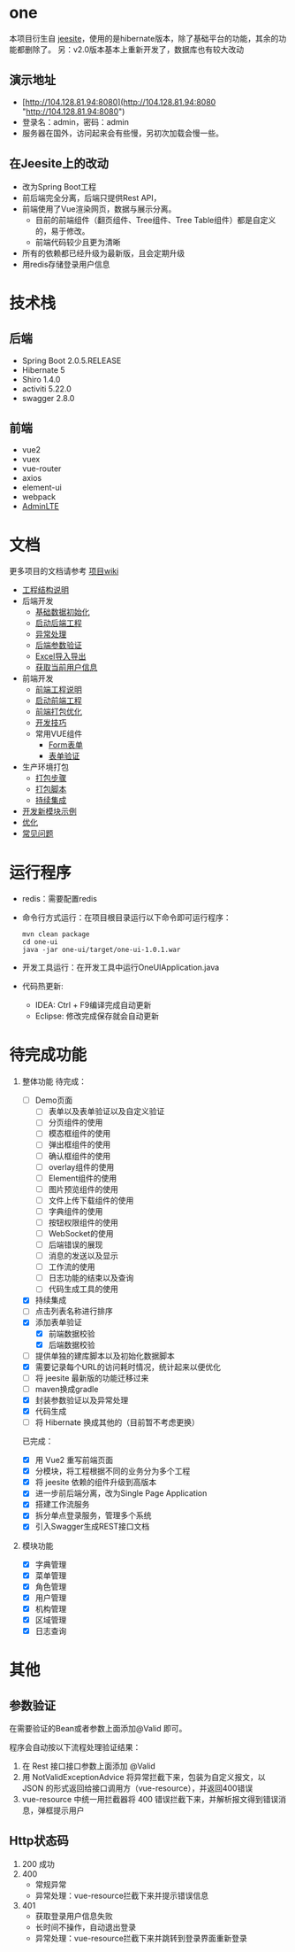 # one

本项目衍生自 [jeesite](https://github.com/thinkgem/jeesite "https://github.com/thinkgem/jeesite")，使用的是hibernate版本，除了基础平台的功能，其余的功能都删除了。
另：v2.0版本基本上重新开发了，数据库也有较大改动

## 演示地址
-   [http://104.128.81.94:8080](http://104.128.81.94:8080 "http://104.128.81.94:8080")
-   登录名：admin，密码：admin
-   服务器在国外，访问起来会有些慢，另初次加载会慢一些。

## 在Jeesite上的改动
-	改为Spring Boot工程
-	前后端完全分离，后端只提供Rest API，
-   前端使用了Vue渲染网页，数据与展示分离。
    -   目前的前端组件（翻页组件、Tree组件、Tree Table组件）都是自定义的，易于修改。
    -   前端代码较少且更为清晰
-   所有的依赖都已经升级为最新版，且会定期升级
-   用redis存储登录用户信息


# 技术栈
## 后端
-   Spring Boot 2.0.5.RELEASE
-   Hibernate 5
-   Shiro 1.4.0
-   activiti 5.22.0
-   swagger 2.8.0

## 前端
-   vue2
-   vuex
-   vue-router
-   axios
-   element-ui
-   webpack
-   [AdminLTE](https://github.com/almasaeed2010/AdminLTE "https://github.com/almasaeed2010/AdminLTE")

# 文档
更多项目的文档请参考 [项目wiki](https://github.com/lcw2004/one/wiki)

* [工程结构说明](https://github.com/lcw2004/one/wiki/工程结构说明)
* 后端开发
  * [基础数据初始化](https://github.com/lcw2004/one/wiki/后端开发-基础数据初始化)
  * [启动后端工程](https://github.com/lcw2004/one/wiki/后端开发-启动后端工程)
  * [异常处理](https://github.com/lcw2004/one/wiki/后端开发-异常处理)
  * [后端参数验证](https://github.com/lcw2004/one/wiki/后端开发-后端参数验证)
  * [Excel导入导出](https://github.com/lcw2004/one/wiki/后端开发-excel导入导出)
  * [获取当前用户信息](https://github.com/lcw2004/one/wiki/后端开发-获取当前用户信息)
* 前端开发
  * [前端工程说明](https://github.com/lcw2004/one/wiki/前端开发-前端工程说明)
  * [启动前端工程](https://github.com/lcw2004/one/wiki/前端开发-启动前端工程)
  * [前端打包优化](https://github.com/lcw2004/one/wiki/前端开发-前端打包优化)
  * [开发技巧](https://github.com/lcw2004/one/wiki/前端开发-开发技巧)
  * 常用VUE组件
    * [Form表单](https://github.com/lcw2004/one/wiki/前端开发-vue组件-form表单)
    * [表单验证](https://github.com/lcw2004/one/wiki/前端开发-vue组件-表单验证)
* 生产环境打包
  * [打包步骤](https://github.com/lcw2004/one/wiki/生产环境打包-打包步骤)
  * [打包脚本](https://github.com/lcw2004/one/wiki/生产环境打包-打包脚本)
  * [持续集成](https://github.com/lcw2004/one/wiki/生产环境打包-持续集成)
* [开发新模块示例](https://github.com/lcw2004/one/wiki/开发新模块示例)
* [优化](https://github.com/lcw2004/one/wiki/优化)
* [常见问题](https://github.com/lcw2004/one/wiki/常见问题)


# 运行程序

-   redis：需要配置redis
-   命令行方式运行：在项目根目录运行以下命令即可运行程序：

        mvn clean package
        cd one-ui
        java -jar one-ui/target/one-ui-1.0.1.war
        
-   开发工具运行：在开发工具中运行OneUIApplication.java
-   代码热更新:
    -   IDEA: Ctrl + F9编译完成自动更新
    -   Eclipse: 修改完成保存就会自动更新

# 待完成功能
1.  整体功能
    待完成：
    -   [ ] Demo页面
        -   [ ] 表单以及表单验证以及自定义验证
        -   [ ] 分页组件的使用
        -   [ ] 模态框组件的使用
        -   [ ] 弹出框组件的使用
        -   [ ] 确认框组件的使用
        -   [ ] overlay组件的使用
        -   [ ] Element组件的使用
        -   [ ] 图片预览组件的使用
        -   [ ] 文件上传下载组件的使用
        -   [ ] 字典组件的使用
        -   [ ] 按钮权限组件的使用
        -   [ ] WebSocket的使用
        -   [ ] 后端错误的展现
        -   [ ] 消息的发送以及显示
        -   [ ] 工作流的使用
        -   [ ] 日志功能的结束以及查询
        -   [ ] 代码生成工具的使用
    -   [X] 持续集成
    -	[ ] 点击列表名称进行排序
    -   [X] 添加表单验证
        -   [X] 前端数据校验
        -   [X] 后端数据校验
    -   [ ] 提供单独的建库脚本以及初始化数据脚本
    -   [X] 需要记录每个URL的访问耗时情况，统计起来以便优化
    -	[ ] 将 jeesite 最新版的功能迁移过来
    -   [ ] maven换成gradle
    -   [X] 封装参数验证以及异常处理
    -   [X] 代码生成
    -   [ ] 将 Hibernate 换成其他的（目前暂不考虑更换）

    已完成：
    
    -   [X] 用 Vue2 重写前端页面
    -	[X] 分模块，将工程根据不同的业务分为多个工程
    -	[X] 将 jeesite 依赖的组件升级到高版本
    -   [X] 进一步前后端分离，改为Single Page Application
    -   [X] 搭建工作流服务
    -   [X] 拆分单点登录服务，管理多个系统
    -   [X] 引入Swagger生成REST接口文档

2.  模块功能

	-   [X] 字典管理
	-   [X] 菜单管理
	-   [X] 角色管理
	-   [X] 用户管理
	-   [X] 机构管理
	-   [X] 区域管理
	-   [X] 日志查询

# 其他

## 参数验证
在需要验证的Bean或者参数上面添加@Valid 即可。

程序会自动按以下流程处理验证结果：
1.  在 Rest 接口接口参数上面添加 @Valid
2.  用 NotValidExceptionAdvice 将异常拦截下来，包装为自定义报文，以 JSON 的形式返回给接口调用方（vue-resource），并返回400错误
3.  vue-resource 中统一用拦截器将 400 错误拦截下来，并解析报文得到错误消息，弹框提示用户

## Http状态码
1.  200 成功
2.  400
    -   常规异常
    -   异常处理：vue-resource拦截下来并提示错误信息
3.  401
    -   获取登录用户信息失败
    -   长时间不操作，自动退出登录
    -   异常处理：vue-resource拦截下来并跳转到登录界面重新登录
    